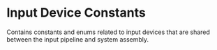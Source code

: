 # Input Device Constants

Contains constants and enums related to input devices that are shared between
the input pipeline and system assembly.